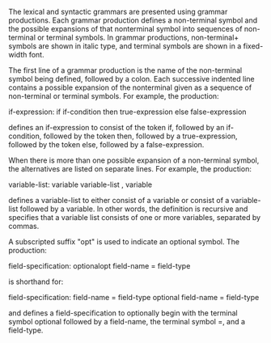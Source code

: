 The lexical and syntactic grammars are presented using grammar productions. Each grammar production defines a non-terminal symbol and the possible expansions of that nonterminal symbol into sequences of non-terminal or terminal symbols. In grammar productions, non-terminal+ symbols are shown in italic type, and terminal symbols are shown in a fixed-width font.

The first line of a grammar production is the name of the non-terminal symbol being defined, followed by a colon. Each successive indented line contains a possible expansion of the nonterminal given as a sequence of non-terminal or terminal symbols. For example, the production:

if-expression:
      if if-condition then true-expression else false-expression

defines an if-expression to consist of the token if, followed by an if-condition, followed by the token then, followed by a true-expression, followed by the token else, followed by a false-expression.

When there is more than one possible expansion of a non-terminal symbol, the alternatives are listed on separate lines. For example, the production:

variable-list:
      variable
      variable-list , variable

defines a variable-list to either consist of a variable or consist of a variable-list followed by a variable. In other words, the definition is recursive and specifies that a variable list consists of one or more variables, separated by commas.

A subscripted suffix "opt" is used to indicate an optional symbol. The production:

field-specification:
      optionalopt field-name = field-type

is shorthand for:

field-specification:
      field-name = field-type
      optional field-name = field-type

and defines a field-specification to optionally begin with the terminal symbol optional followed by a field-name, the terminal symbol =, and a field-type.
